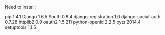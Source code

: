 
Need to install:

pip	1.4.1
Django	1.6.5
South	0.8.4
django-registration	1.0
django-social-auth	0.7.28
httplib2	0.9
oauth2	1.5.211
python-openid	2.2.5
pytz	2014.4
setuptools	1.1.5
